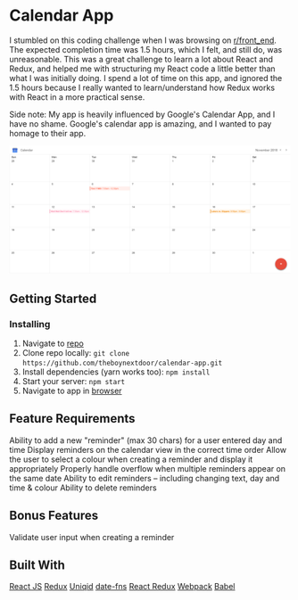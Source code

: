 # Calendar App 

I stumbled on this coding challenge when I was browsing on [r/front_end](https://www.reddit.com/r/Frontend/). The expected completion
time was 1.5 hours, which I felt, and still do, was unreasonable. This was a great challenge to learn a lot about React and Redux,
and helped me with structuring my React code a little better than what I was initially doing. I spend a lot of time on this app,
and ignored the 1.5 hours because I really wanted to learn/understand how Redux works with React in a more practical sense. 

Side note: My app is heavily influenced by Google's Calendar App, and I have no shame. Google's calendar app is amazing, and I wanted
to pay homage to their app. 


![Calendar](calendar.png)

## Getting Started

### Installing

1. Navigate to [repo](https://github.com/theboynextdoor/calendar-app) 
2. Clone repo locally:
`git clone https://github.com/theboynextdoor/calendar-app.git`
3. Install dependencies (yarn works too): 
`npm install` 
4. Start your server:
`npm start`
5. Navigate to app in [browser](http://localhost3000)

## Feature Requirements
Ability to add a new "reminder" (max 30 chars) for a user entered day and time
Display reminders on the calendar view in the correct time order
Allow the user to select a colour when creating a reminder and display it appropriately
Properly handle overflow when multiple reminders appear on the same date
Ability to edit reminders – including changing text, day and time & colour
Ability to delete reminders

## Bonus Features 
Validate user input when creating a reminder


## Built With

[React JS](https://reactjs.org/)
[Redux](https://redux.js.org)
[Uniqid](https://www.npmjs.com/package/uniqid)
[date-fns](https://date-fns.org/)
[React Redux](https://react-redux.js.org/)
[Webpack](https://webpack.js.org)
[Babel](https://babeljs.io)
